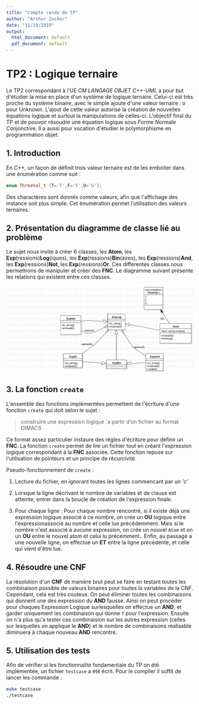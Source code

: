 ```yaml
---
title: "Compte rendu de TP"
author: "Arthur Zucker"
date: "11/10/2019"
output:
  html_document: default
  pdf_document: default
---
```


# TP2 : Logique ternaire

Le TP2 correspondant à l'UE *CM LANGAGE OBJET C++-UML* a pour but d'étudier la mise en place d'un système de logique ternaire. Celui-ci est très proche du système binaire, avec le simple ajoute d'une valeur ternaire : `U` pour Unknown. L'ajout de cette valeur autorise la création de nouvelles équations logique et surtout la manipulations de celles-ci. L'objectif final du TP et de pouvoir résoudre une équation logique sous *F*orme *N*ormale *C*onjonctive. Il a aussi pour vocation d'étudier le polymorphisme en programmation objet.

## 1. Introduction 

En *C++*, un façon de définit trois valeur ternaire est de les emboiter dans une énumération comme suit :

```C++
enum ThreeVal_t {T='T',F='F',U='U'};
```
Des charactères sont donnés comme valeurs, afin que l'affichage des instance soit plus simple.
Cet énumération permet l'utilisation des valeurs ternaires.

## 2. Présentation du diagramme de classe lié au problème 

Le sujet nous invite à créer 6 classes, les **Atom**, les **Exp**(ressions)**Log**(iques), les **Exp**(ressions)**Bin**(aires), les **Exp**(ressions)**And**, les **Exp**(ressions)**Not**, les **Exp**(ressions)**Or**. Ces différentes classes nous permettrons de manipuler et créer des **FNC**. Le diagramme suivant présente les relations qui existent entre ces classes.

![](./Class.svg)

## 3. La fonction `create`

L'ensemble des fonctions implémentées permettent de l'écriture d'une fonction `create` qui doit selon le sujet :

> construire une expression logique `a partir d’un fichier au format DIMACS

Ce format assez particulier instaure des règles d'écriture pour définir un **FNC**. 
La fonction `create` permet de lire un fichier tout en créant l'expression logique correspondant à la **FNC** associée.
Cette fonction repose sur l'utilisation de pointeurs et un principe de récurcivité. 

Pseudo-fonctionnement de `create` :

1. Lecture du fichier, en ignorant toutes les lignes commencant par un *'c'*

2. Lorsque la ligne décrivant le nombre de variables et de clause est atteinte, entrer dans la boucle de création de l'expression finale.

3. Pour chaque ligne : 
Pour chaque nombre rencontré, si il existe déjà une expression logique associé à ce nombre, on crée un **OU** logique entre l'expressionassocié au nombre et celle lue précédemment.
Mais si le nombre n'est associé à aucune expression, on crée un nouvel `Atom` et on un **OU** entre le nouvel atom et celui lu précemment..
Enfin, au passage a une nouvelle ligne, on effectue un **ET** entre la ligne précédente, et celle qui vient d'être lue.

## 4. Résoudre une CNF

La résolution d'un **CNF** de manière brut peut se faire en testant toutes les combinaison possible de valeurs binaires pour toutes la variables de la CNF. Cependant, cela est très couteux. On peut éliminer toutes les combinaisons qui donnent une des expression du **AND** fausse. Ainsi on peut procéder pour chaques Expression Logique surlesquelles on effectue un **AND**, et garder uniquement les combinaison qui donne `T` pour l'expression. Ensuite on n'a plus qu'a tester ces combinaision sur les autres expression (celles sur lesquelles on applique le **AND**) et le nombre de combinaisons réalisable diminuera à chaque nouveau **AND** rencontré.

## 5. Utilisation des tests

Afin de vérifier si les fonctionnalité fondamentale du TP on été implémentée, un fichier `testcase` a été écrit. Pour le compiler il suffit de lancer les commande : 
```bash
make testcase
./testcase
```